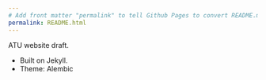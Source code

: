 ```yaml
---
# Add front matter "permalink" to tell Github Pages to convert README.md to README.html instead of index.html
permalink: README.html
---
```


ATU website draft.

- Built on Jekyll.
- Theme: Alembic
